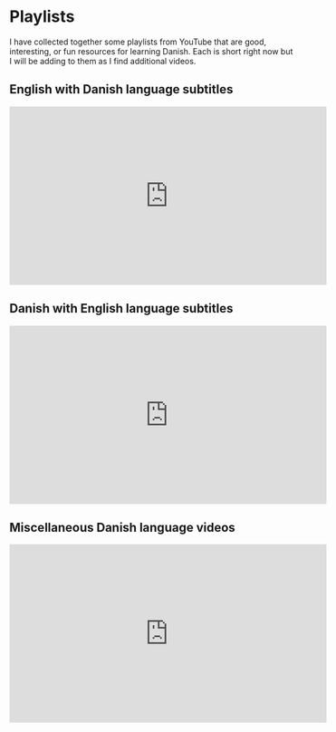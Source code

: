 # Playlists

I have collected together some playlists from YouTube that are good, interesting, or fun resources for learning Danish.  Each is short right now but I will be adding to them as I find additional videos.

## English with Danish language subtitles

<iframe width="560" height="315" src="https://www.youtube.com/embed/UPLvxB4VgEc" frameborder="0" allow="accelerometer; autoplay; encrypted-media; gyroscope; picture-in-picture" allowfullscreen></iframe>

## Danish with English language subtitles

<iframe width="560" height="315" src="https://www.youtube.com/embed/gslYChaeVOY" frameborder="0" allow="accelerometer; autoplay; encrypted-media; gyroscope; picture-in-picture" allowfullscreen></iframe>

## Miscellaneous Danish language videos

<iframe width="560" height="315" src="https://www.youtube.com/embed/zk_7L9awLMs" frameborder="0" allow="accelerometer; autoplay; encrypted-media; gyroscope; picture-in-picture" allowfullscreen></iframe>